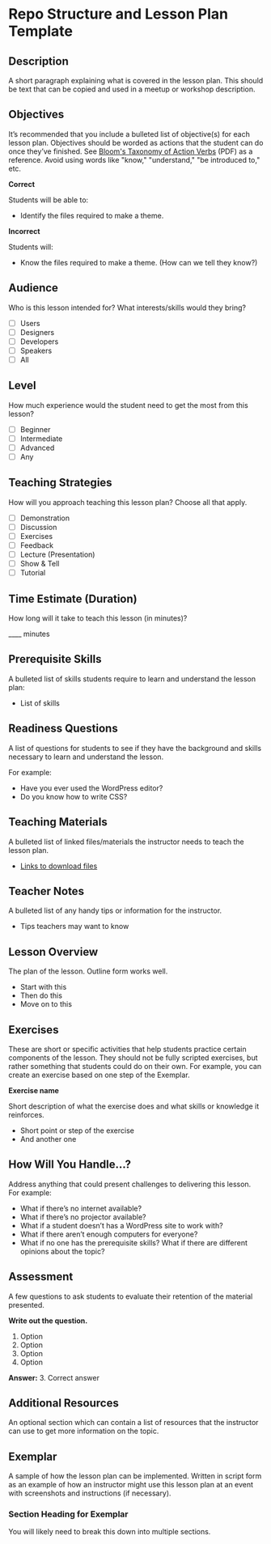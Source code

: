 # Repo Structure and Lesson Plan Template

## Description

A short paragraph explaining what is covered in the lesson plan. This should be text that can be copied and used in a meetup or workshop description.

## Objectives

It’s recommended that you include a bulleted list of objective(s) for each lesson plan. Objectives should be worded as actions that the student can do once they’ve finished. See [Bloom's Taxonomy of Action Verbs](http://www.fresnostate.edu/academics/oie/documents/assesments/Blooms%20Level.pdf) (PDF) as a reference. Avoid using words like "know," "understand," "be introduced to," etc.

**Correct**

Students will be able to:
*   Identify the files required to make a theme.

**Incorrect**

Students will:
*   Know the files required to make a theme. (How can we tell they know?)

## Audience

Who is this lesson intended for? What interests/skills would they bring?

* [ ] Users
* [ ] Designers
* [ ] Developers
* [ ] Speakers
* [ ] All

## Level

How much experience would the student need to get the most from this lesson?

* [ ] Beginner
* [ ] Intermediate
* [ ] Advanced
* [ ] Any

## Teaching Strategies

How will you approach teaching this lesson plan? Choose all that apply.

* [ ] Demonstration
* [ ] Discussion
* [ ] Exercises
* [ ] Feedback
* [ ] Lecture (Presentation)
* [ ] Show & Tell
* [ ] Tutorial

## Time Estimate (Duration)

How long will it take to teach this lesson (in minutes)?

____ minutes

## Prerequisite Skills

A bulleted list of skills students require to learn and understand the lesson plan:

*   List of skills

## Readiness Questions

A list of questions for students to see if they have the background and skills necessary to learn and understand the lesson.

For example:

*   Have you ever used the WordPress editor?
*   Do you know how to write CSS?

## Teaching Materials

A bulleted list of linked files/materials the instructor needs to teach the lesson plan.

*   [Links to download files](#)

## Teacher Notes

A bulleted list of any handy tips or information for the instructor.

*   Tips teachers may want to know

## Lesson Overview

The plan of the lesson. Outline form works well.

* Start with this
* Then do this
* Move on to this

## Exercises

These are short or specific activities that help students practice certain components of the lesson. They should not be fully scripted exercises, but rather something that students could do on their own. For example, you can create an exercise based on one step of the Exemplar.

**Exercise name**

Short description of what the exercise does and what skills or knowledge it reinforces.

*   Short point or step of the exercise
*   And another one

## How Will You Handle...?

Address anything that could present challenges to delivering this lesson. For example:

*  What if there’s no internet available?
*  What if there’s no projector available?
*  What if a student doesn’t has a WordPress site to work with?
*  What if there aren’t enough computers for everyone?
*  What if no one has the prerequisite skills? What if there are different opinions about the topic?

## Assessment

A few questions to ask students to evaluate their retention of the material presented.

**Write out the question.**

1.  Option
2.  Option
3.  Option
4.  Option

**Answer:** 3\. Correct answer

## Additional Resources

An optional section which can contain a list of resources that the instructor can use to get more information on the topic.

## Exemplar

A sample of how the lesson plan can be implemented. Written in script form as an example of how an instructor might use this lesson plan at an event with screenshots and instructions (if necessary).

### Section Heading for Exemplar

You will likely need to break this down into multiple sections.
